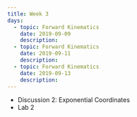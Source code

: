 ```yaml
---
title: Week 3
days:
  - topic: Forward Kinematics
    date: 2019-09-09
    description: 
  - topic: Forward Kinematics
    date: 2019-09-11
    description: 
  - topic: Forward Kinematics
    date: 2019-09-13
    description: 
---
```


- Discussion 2: Exponential Coordinates
- Lab 2
